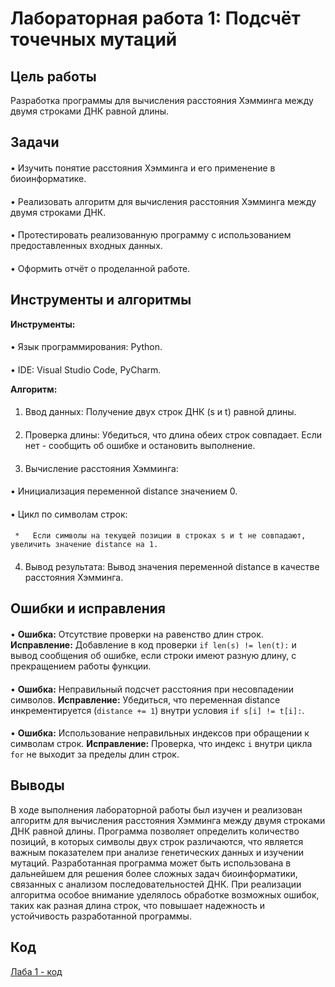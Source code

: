 # Лабораторная работа 1: Подсчёт точечных мутаций

## Цель работы

Разработка программы для вычисления расстояния Хэмминга между двумя строками ДНК равной длины.

## Задачи

####   
•   Изучить понятие расстояния Хэмминга и его применение в биоинформатике.
####   
•   Реализовать алгоритм для вычисления расстояния Хэмминга между двумя строками ДНК.
####   
•   Протестировать реализованную программу с использованием предоставленных входных данных.
####   
•   Оформить отчёт о проделанной работе.

## Инструменты и алгоритмы

**Инструменты:**

#### 
•   Язык программирования: Python.
#### 
•   IDE: Visual Studio Code, PyCharm.

**Алгоритм:**

#### 
1.  Ввод данных: Получение двух строк ДНК (s и t) равной длины.
#### 
2.  Проверка длины: Убедиться, что длина обеих строк совпадает. Если нет - сообщить об ошибке и остановить выполнение.
#### 
3.  Вычисление расстояния Хэмминга:
   #### 
   •   Инициализация переменной distance значением 0.
   #### 
   •   Цикл по символам строк:
 ####    
     *   Если символы на текущей позиции в строках s и t не совпадают, увеличить значение distance на 1.
#### 
4.  Вывод результата: Вывод значения переменной distance в качестве расстояния Хэмминга.

## Ошибки и исправления

#### 
•   **Ошибка:** Отсутствие проверки на равенство длин строк.
    **Исправление:** Добавление в код проверки `if len(s) != len(t):` и вывод сообщения об ошибке, если строки имеют разную длину, с прекращением работы функции.
#### 
•   **Ошибка:** Неправильный подсчет расстояния при несовпадении символов.
    **Исправление:** Убедиться, что переменная distance инкрементируется (`distance += 1`) внутри условия `if s[i] != t[i]:`.
#### 
•   **Ошибка:** Использование неправильных индексов при обращении к символам строк.
    **Исправление:** Проверка, что индекс `i` внутри цикла `for` не выходит за пределы длин строк.

## Выводы

В ходе выполнения лабораторной работы был изучен и реализован алгоритм для вычисления расстояния Хэмминга между двумя строками ДНК равной длины. Программа позволяет определить количество позиций, в которых символы двух строк различаются, что является важным показателем при анализе генетических данных и изучении мутаций. Разработанная программа может быть использована в дальнейшем для решения более сложных задач биоинформатики, связанных с анализом последовательностей ДНК. При реализации алгоритма особое внимание уделялось обработке возможных ошибок, таких как разная длина строк, что повышает надежность и устойчивость разработанной программы.

## Код

[Лаба 1 - код](https://github.com/varrennnikk/Python/blob/лабы/labs/lab1/lab1.py)

